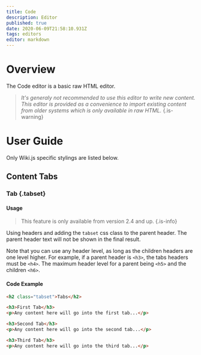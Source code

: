 ```yaml
---
title: Code
description: Editor
published: true
date: 2020-06-09T21:58:10.931Z
tags: editors
editor: markdown
---
```


# Overview

The Code editor is a basic raw HTML editor.

> *It's generaly not recommended to use this editor to write new content. This editor is provided as a convenience to import existing content from older systems which is only available in raw HTML.*
{.is-warning}

# User Guide

Only Wiki.js specific stylings are listed below.

## Content Tabs

### Tab {.tabset}

#### Usage

> This feature is only available from version 2.4 and up.
{.is-info}

Using headers and adding the `tabset` css class to the parent header. The parent header text will not be shown in the final result.

Note that you can use any header level, as long as the children headers are one level higher. For example, if a parent header is `<h3>`, the tabs headers must be `<h4>`. The maximum header level for a parent being `<h5>` and the children `<h6>`.

#### Code Example

```html
<h2 class="tabset">Tabs</h2>

<h3>First Tab</h3>
<p>Any content here will go into the first tab...</p>

<h3>Second Tab</h3>
<p>Any content here will go into the second tab...</p>

<h3>Third Tab</h3>
<p>Any content here will go into the third tab...</p>
```